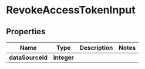 

# RevokeAccessTokenInput


## Properties

| Name | Type | Description | Notes |
|------------ | ------------- | ------------- | -------------|
|**dataSourceId** | **Integer** |  |  |



